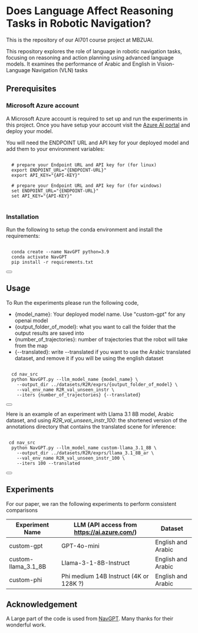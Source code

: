 # Does Language Affect Reasoning Tasks in Robotic Navigation?

This is the repository of our AI701 course project at MBZUAI.

This repository explores the role of language in robotic navigation tasks, focusing on reasoning and action planning using advanced language models. It examines the performance of Arabic and English in Vision-Language Navigation (VLN) tasks

## Prerequisites 
### Microsoft Azure account
A Microsoft Azure account is required to set up and run the experiments in this project. Once you have setup your account visit the [Azure AI portal](https://ai.azure.com/) and deploy your model.

You will need the ENDPOINT URL and API key for your deployed model and add them to your environment variables: 
<pre>
<code>
  # prepare your Endpoint URL and API key for (for linux)
  export ENDPOINT_URL="{ENDPOINT-URL}"
  export API_KEY="{API-KEY}"

  # prepare your Endpoint URL and API key for (for windows)
  set ENDPOINT_URL="{ENDPOINT-URL}"
  set API_KEY="{API-KEY}"
</code>
</pre>

### Installation
Run the following to setup the conda environment and install the requirements:
<pre>
<code>
  conda create --name NavGPT python=3.9
  conda activate NavGPT
  pip install -r requirements.txt
</code>
<button onclick="copyToClipboard(this.previousElementSibling.innerText)"></button>
</pre>

## Usage 
To Run the experiments please run the following code, 
- {model_name}: Your deployed model name. Use "custom-gpt" for any openai model
- {output_folder_of_model}: what you want to call the folder that the output results are saved into
- {number_of_trajectories}: number of trajectories that the robot will take from the map
- {--translated}: write --translated if you want to use the Arabic translated dataset, and remove it if you will be using the english dataset

<pre>
<code>
  cd nav_src
  python NavGPT.py --llm_model_name {model_name} \
    --output_dir ../datasets/R2R/exprs/{output_folder_of_model} \
    --val_env_name R2R_val_unseen_instr \
    --iters {number_of_trajectories} {--translated}
</code>
<button onclick="copyToClipboard(this.previousElementSibling.innerText)"></button>
</pre>



Here is an example of an experiment with Llama 3.1 8B model, Arabic dataset, and using _R2R_val_unseen_instr_100_: the shortened version of the annotations directory that contains the translated scene for inference:
<pre>
<code>
 cd nav_src
  python NavGPT.py --llm_model_name custom-llama_3.1_8B \
    --output_dir ../datasets/R2R/exprs/llama_3.1_8B_ar \
    --val_env_name R2R_val_unseen_instr_100 \
    --iters 100 --translated 
</code>
<button onclick="copyToClipboard(this.previousElementSibling.innerText)"></button>
</pre>


## Experiments
For our paper, we ran the following experiments to perform consistent comparisons

| Experiment Name | LLM (API access from https://ai.azure.com/)                     | Dataset             |
|-----------------|--------------------------|---------------------|
| custom-gpt      | GPT-4o-mini              | English and Arabic  |
| custom-llama_3.1_8B    | Llama-3-1-8B-Instruct   | English and Arabic  |
| custom-phi    | Phi medium 14B Instruct (4K or 128K ?)  | English and Arabic  |

## Acknowledgement
A Large part of the code is used from [NavGPT](https://github.com/GengzeZhou/NavGPT). Many thanks for their wonderful work.

